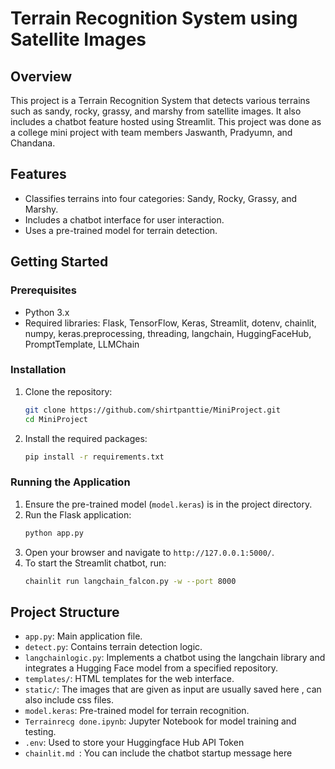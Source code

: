 # Terrain Recognition System using Satellite Images

## Overview
This project is a Terrain Recognition System that detects various terrains such as sandy, rocky, grassy, and marshy from satellite images. It also includes a chatbot feature hosted using Streamlit. This project was done as a college mini project with team members Jaswanth, Pradyumn, and Chandana.

## Features
- Classifies terrains into four categories: Sandy, Rocky, Grassy, and Marshy.
- Includes a chatbot interface for user interaction.
- Uses a pre-trained model for terrain detection.

## Getting Started
### Prerequisites
- Python 3.x
- Required libraries: Flask, TensorFlow, Keras, Streamlit, dotenv, chainlit, numpy, keras.preprocessing, threading, langchain, HuggingFaceHub, PromptTemplate, LLMChain

### Installation
1. Clone the repository:
    ```bash
    git clone https://github.com/shirtpanttie/MiniProject.git
    cd MiniProject
    ```
2. Install the required packages:
    ```bash
    pip install -r requirements.txt
    ```

### Running the Application
1. Ensure the pre-trained model (`model.keras`) is in the project directory.
2. Run the Flask application:
    ```bash
    python app.py
    ```
3. Open your browser and navigate to `http://127.0.0.1:5000/`.
4. To start the Streamlit chatbot, run:
    ```bash
    chainlit run langchain_falcon.py -w --port 8000
    ```

## Project Structure
- `app.py`: Main application file.
- `detect.py`: Contains terrain detection logic.
- `langchainlogic.py`: Implements a chatbot using the langchain library and integrates a Hugging Face model from a specified repository.
- `templates/`: HTML templates for the web interface.
- `static/`: The images that are given as input are usually saved here , can also include css files.
- `model.keras`: Pre-trained model for terrain recognition.
- `Terrainrecg done.ipynb`: Jupyter Notebook for model training and testing.
- `.env`: Used to store your Huggingface Hub API Token
- `chainlit.md `: You can include the chatbot startup message here
